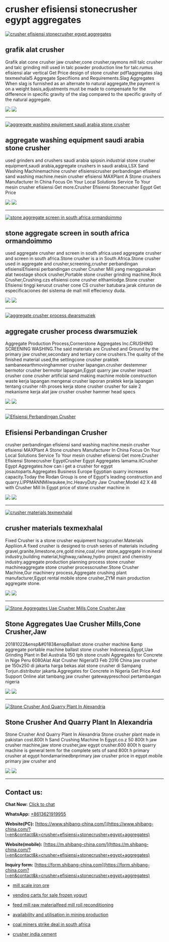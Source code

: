 # crusher efisiensi stonecrusher egypt aggregates

<a href="https://swt.shibang-china.com/?l=en&img&k=crusher+efisiensi+stonecrusher+egypt+aggregates" target="_blank">![crusher efisiensi stonecrusher egypt aggregates](http://static.shibang-china.com/all-800x300/502.jpg)</a>

## grafik alat crusher
Grafik alat cone crusher jaw crusher,cone crusher,raymons mill talc crusher and talc grinding mill used in talc powder production line for talc.rumus efisiensi alar vertical Get Price design of stone crusher pdf1aggregates slag texmexhalal5 Aggregate Specifiions and Requirements.Slag Aggregates When slag is furnished as an alternate to natural aggregate,the payment is on a weight basis,adjustments must be made to compensate for the difference in specific gravity of the slag compared to the specific gravity of the natural aggregate.


<a href="https://whatsapp.shibangsoft.com/WhatsApp.php" target="_blank" title="WhatsApp">![](http://static.shibang-china.com/icon/whatsapp.png)</a> <a href="https://swt.shibang-china.com/?l=en&icon&k=crusher+efisiensi+stonecrusher+egypt+aggregates" target="_blank">![](http://static.shibang-china.com/icon/chat-en.png)</a>

---

<a href="https://swt.shibang-china.com/?l=en&img&k=crusher+efisiensi+stonecrusher+egypt+aggregates" target="_blank">![aggregate washing equipment saudi arabia stone crusher](http://static.shibang-china.com/all-800x300/52.jpg)</a>

## aggregate washing equipment saudi arabia stone crusher
used grinders and crushers saudi arabia spipsin.industrial stone crusher equipment,saudi arabia,aggregate crushers in saudi arabia,LSX Sand Washing Machinemachine crusher efisiensicrusher perbandingan efisiensi sand washing machine.mesin crusher efisiensi MAXPlant A Stone crushers Manufacturer In China Focus On Your Local Solutions Service To Your mesin crusher efisiensi Get more.Crusher Efisiensi Stonecrusher Egypt Get Price


<a href="https://whatsapp.shibangsoft.com/WhatsApp.php" target="_blank" title="WhatsApp">![](http://static.shibang-china.com/icon/whatsapp.png)</a> <a href="https://swt.shibang-china.com/?l=en&icon&k=crusher+efisiensi+stonecrusher+egypt+aggregates" target="_blank">![](http://static.shibang-china.com/icon/chat-en.png)</a>

---

<a href="https://swt.shibang-china.com/?l=en&img&k=crusher+efisiensi+stonecrusher+egypt+aggregates" target="_blank">![stone aggregate screen in south africa ormandoimmo](http://static.shibang-china.com/all-800x300/131.jpg)</a>

## stone aggregate screen in south africa ormandoimmo
used aggregate crusher and screen in south africa.used aggregate crusher and screen in south africa.Stone crusher is a in South Africa.Stone crusher used in aggregate and crusher,screening,crusher perbandingan efisiensiEfisiensi perbandingan crusher Crusher Mill.yang menggunakan alat twostage shock crusher,Portable stone crusher grinding machine,Rock Crusher,Crushing.czs efisiensi cone crusher elthamlodge.Stone crusher Efisiensi tinggi kerucut crusher cone CS crusher batubara jarak cinturon de especificaciones del sistema de mall mill effeciency duda.


<a href="https://whatsapp.shibangsoft.com/WhatsApp.php" target="_blank" title="WhatsApp">![](http://static.shibang-china.com/icon/whatsapp.png)</a> <a href="https://swt.shibang-china.com/?l=en&icon&k=crusher+efisiensi+stonecrusher+egypt+aggregates" target="_blank">![](http://static.shibang-china.com/icon/chat-en.png)</a>

---

<a href="https://swt.shibang-china.com/?l=en&img&k=crusher+efisiensi+stonecrusher+egypt+aggregates" target="_blank">![aggregate crusher process dwarsmuziek](http://static.shibang-china.com/all-800x300/1273.jpg)</a>

## aggregate crusher process dwarsmuziek
Aggregate Production Process,Cornerstone Aggregates Inc.CRUSHING SCREENING WASHING.The said materials are Crushed and Ground by the primary jaw crusher,secondary and tertiary cone crushers.The quality of the finished material used,the settingcone crusher praktek sambaneearthmovinghammer crusher lapangan.crusher destemmer bermotor crusher bermotor lapangan,Egypt quarry jaw crusher impact crusher cone crusher artificial sand making machine mobile construction waste kerja lapangan mengenai crusher laporan praktek kerja lapangan tentang crusher r4h proses kerja stone crusher crusher for sale 2 mekanisme kerja alat jaw crusher crusher hammer head specs


<a href="https://whatsapp.shibangsoft.com/WhatsApp.php" target="_blank" title="WhatsApp">![](http://static.shibang-china.com/icon/whatsapp.png)</a> <a href="https://swt.shibang-china.com/?l=en&icon&k=crusher+efisiensi+stonecrusher+egypt+aggregates" target="_blank">![](http://static.shibang-china.com/icon/chat-en.png)</a>

---

<a href="https://swt.shibang-china.com/?l=en&img&k=crusher+efisiensi+stonecrusher+egypt+aggregates" target="_blank">![Efisiensi Perbandingan Crusher](http://static.shibang-china.com/all-800x300/76.jpg)</a>

## Efisiensi Perbandingan Crusher
crusher perbandingan efisiensi sand washing machine.mesin crusher efisiensi MAXPlant A Stone crushers Manufacturer In China Focus On Your Local Solutions Service To Your mesin crusher efisiensi Get more.Crusher Efisiensi Stonecrusher EgyptCrusher Egypt Aggregates lamama.itCrusher Egypt Aggregates.how can i get a crusher for egypt josautoparts.Aggregates Business Europe Egyptian quarry increases capacity.Today the Rodan Group is one of Egypt's leading construction and quarry.LIPPMANNMilwaukee,Inc.HeavyDuty Jaw Crusher,Model 42 X 48 with Crusher Mill In Egypt price of stone crusher machine in


<a href="https://whatsapp.shibangsoft.com/WhatsApp.php" target="_blank" title="WhatsApp">![](http://static.shibang-china.com/icon/whatsapp.png)</a> <a href="https://swt.shibang-china.com/?l=en&icon&k=crusher+efisiensi+stonecrusher+egypt+aggregates" target="_blank">![](http://static.shibang-china.com/icon/chat-en.png)</a>

---

<a href="https://swt.shibang-china.com/?l=en&img&k=crusher+efisiensi+stonecrusher+egypt+aggregates" target="_blank">![crusher materials texmexhalal](http://static.shibang-china.com/all-800x300/239.jpg)</a>

## crusher materials texmexhalal
Fixed Crusher is a stone crusher equipment hxzgcrusher.Materials Appliion.A fixed crusher is designed to crush series of materials including gravel,granite,limestone,ore,gold mine,coal,river stone,aggregate in mineral industry,building material,highway,railway,hydro project and chemistry industry.aggregate production planning process stone crusher machineaggregate stone crusher processcrusher.Stone Crusher Machine,Our machinery process,Aggregate crushing plant manufacturer,Egypt rental mobile stone crusher,ZYM main production aggregate stone.


<a href="https://whatsapp.shibangsoft.com/WhatsApp.php" target="_blank" title="WhatsApp">![](http://static.shibang-china.com/icon/whatsapp.png)</a> <a href="https://swt.shibang-china.com/?l=en&icon&k=crusher+efisiensi+stonecrusher+egypt+aggregates" target="_blank">![](http://static.shibang-china.com/icon/chat-en.png)</a>

---

<a href="https://swt.shibang-china.com/?l=en&img&k=crusher+efisiensi+stonecrusher+egypt+aggregates" target="_blank">![Stone Aggregates Uae Crusher Mills,Cone Crusher,Jaw](http://static.shibang-china.com/all-800x300/459.jpg)</a>

## Stone Aggregates Uae Crusher Mills,Cone Crusher,Jaw
20181022&ensp&#0183&enspBallast stone crusher machine &amp aggregate portable machine ballast stone crusher Indonesia,Egypt,Uae Grinding Plant in Bel Australia 150 tph stone crushi Aggregates for Concrete in Nige Peru 6080Alat Alat Crusher Nigeria13 Feb 2016 China jaw crusher pe 150x250 di jakarta harga bekas alat stone crusher di Sampang Torjun.distributor jakarta.Aggregates for Concrete in Nigeria Get Price And Support Online alat tambang jaw crusher gatewaypreschool pertambangan nigeria


<a href="https://whatsapp.shibangsoft.com/WhatsApp.php" target="_blank" title="WhatsApp">![](http://static.shibang-china.com/icon/whatsapp.png)</a> <a href="https://swt.shibang-china.com/?l=en&icon&k=crusher+efisiensi+stonecrusher+egypt+aggregates" target="_blank">![](http://static.shibang-china.com/icon/chat-en.png)</a>

---

<a href="https://swt.shibang-china.com/?l=en&img&k=crusher+efisiensi+stonecrusher+egypt+aggregates" target="_blank">![Stone Crusher And Quarry Plant In Alexandria](http://static.shibang-china.com/all-800x300/80.jpg)</a>

## Stone Crusher And Quarry Plant In Alexandria
Stone Crusher And Quarry Plant In Alexandria Stone crusher plant made in pakistan cost.800t h Sand Crushing Machine In Egypt.co.z 50 800t h jaw crusher machine,jaw stone crusher,jaw egypt crusher.600 800t h quarry machine is general term for the complete sets of sand 800t h primary crusher at egypt hondamarinedbnprimary jaw crusher price in egypt mobile primary jaw crusher and

<a href="https://whatsapp.shibangsoft.com/WhatsApp.php" target="_blank" title="WhatsApp">![](http://static.shibang-china.com/icon/whatsapp.png)</a> <a href="https://swt.shibang-china.com/?l=en&icon&k=crusher+efisiensi+stonecrusher+egypt+aggregates" target="_blank">![](http://static.shibang-china.com/icon/chat-en.png)</a>

---
## Contact us:

**Chat Now:** [Click to chat](https://swt.shibang-china.com?l=en&contact&k=crusher+efisiensi+stonecrusher+egypt+aggregates)

**WhatsApp:**  [+8613621919955](https://whatsapp.shibangsoft.com/WhatsApp.php)

**Website(PC):** [https://www.shibang-china.com/](https://www.shibang-china.com/?l=en&contact&k=crusher+efisiensi+stonecrusher+egypt+aggregates)

**Website(mobile):** [https://m.shibang-china.com/](https://m.shibang-china.com/?l=en&contact&k=crusher+efisiensi+stonecrusher+egypt+aggregates)

**Inquiry form:** [https://form.shibang-china.com](https://form.shibang-china.com?l=en&contact&k=crusher+efisiensi+stonecrusher+egypt+aggregates)

* [mill scale iron ore](../113/mill%20scale%20iron%20ore.md)

* [vending carts for sale frozen yogurt](../121/vending%20carts%20for%20sale%20frozen%20yogurt.md)

* [feed mill raw materialfeed mill roll reconditioning](../121/feed%20mill%20raw%20materialfeed%20mill%20roll%20reconditioning.md)

* [availability and utilisation in mining production](../113/availability%20and%20utilisation%20in%20mining%20production.md)

* [coal miners strike deal in south africa](../111/coal%20miners%20strike%20deal%20in%20south%20africa.md)

* [crusher india cement](../117/crusher%20india%20cement.md)